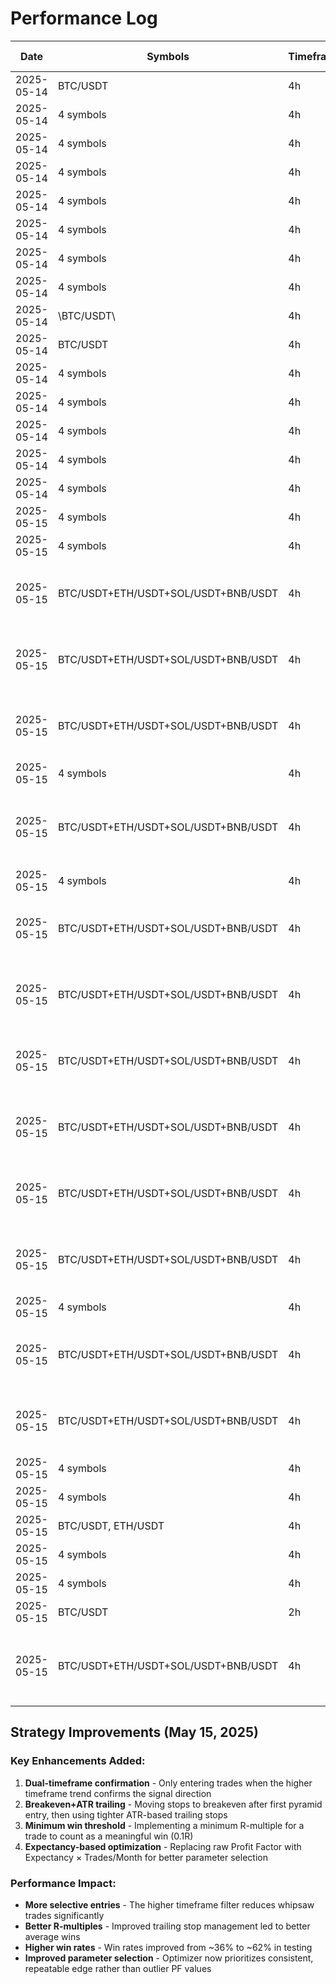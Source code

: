 # Performance Log

| Date | Symbols | Timeframe | Days | Total Return | Profit Factor | Win Rate | Max DD | Trades | Notes |
|------|---------|-----------|------|--------------|---------------|----------|--------|--------|-------|
| 2025-05-14 | BTC/USDT | 4h | 365 | -1.29% | 1.55 | 28.57% | 0.89% | 7 | |
| 2025-05-14 | 4 symbols | 4h | 365 | -2.34% | 2.66 | 35.12% | 7.78% | 33 | |
| 2025-05-14 | 4 symbols | 4h | 30 | 0.00% | 0.00 | 0.00% | 0.00% | 0 | |
| 2025-05-14 | 4 symbols | 4h | 30 | 0.00% | 0.00 | 0.00% | 0.00% | 0 |  |
| 2025-05-14 | 4 symbols | 4h | 30 | 0.00% | 0.00 | 0.00% | 0.00% | 0 |  |
| 2025-05-14 | 4 symbols | 4h | 30 | 0.00% | 0.00 | 0.00% | 0.00% | 0 |  |
| 2025-05-14 | 4 symbols | 4h | 30 | 1.78% | 0.00 | 0.00% | 0.13% | 0 |  |
| 2025-05-14 | 4 symbols | 4h | 30 | -2.31% | 0.00 | 0.00% | 3.10% | 6 |  |
| 2025-05-14 | \BTC/USDT\ | 4h | 30 | 0.00% | 0.00 | 0.00% | 0.00% | 0 |  |
| 2025-05-14 | BTC/USDT | 4h | 30 | -1.53% | 0.00 | 0.00% | 1.53% | 1 |  |
| 2025-05-14 | 4 symbols | 4h | 30 | -2.31% | 0.00 | 0.00% | 3.10% | 6 |  |
| 2025-05-14 | 4 symbols | 4h | 30 | -0.80% | 0.00 | 0.00% | 1.70% | 2 |  |
| 2025-05-14 | 4 symbols | 4h | 90 | 0.00% | 0.00 | 0.00% | 0.00% | 0 |  |
| 2025-05-14 | 4 symbols | 4h | 90 | 0.00% | 0.00 | 0.00% | 0.00% | 0 |  |
| 2025-05-14 | 4 symbols | 4h | 30 | -1.19% | 0.00 | 0.00% | 1.70% | 2 |  |
| 2025-05-15 | 4 symbols | 4h | 30 | -0.55% | 0.00 | 0.00% | 2.25% | 0 |  |
| 2025-05-15 | 4 symbols | 4h | 30 | -0.55% | 0.00 | 0.00% | 2.25% | 0 |  |
| 2025-05-15 | BTC/USDT+ETH/USDT+SOL/USDT+BNB/USDT | 4h | 30 | -0.56% | 0.00 | 0.00% | 2.29% | 2 | Custom params: EMAs=5/15, RSI=40/60, Vol=1.2 |
| 2025-05-15 | BTC/USDT+ETH/USDT+SOL/USDT+BNB/USDT | 4h | 30 | -1.31% | 0.00 | 0.00% | 3.77% | 4 | Custom params: EMAs=3/10, RSI=40/60, Vol=1.2 |
| 2025-05-15 | BTC/USDT+ETH/USDT+SOL/USDT+BNB/USDT | 4h | 30 | -1.31% | 0.00 | 0.00% | 3.77% | 4 | Custom params: EMAs=3/10, RSI=35/65, Vol=1.2 |
| 2025-05-15 | 4 symbols | 4h | 90 | -0.57% | 0.00 | 0.00% | 3.84% | 5 |  |
| 2025-05-15 | BTC/USDT+ETH/USDT+SOL/USDT+BNB/USDT | 4h | 90 | 0.16% | 9288337.38 | 65.00% | 4.56% | 13 | Focused Grid: EMAs=5/12, RSI=35/65, Vol=1.2, MinBars=1 |
| 2025-05-15 | 4 symbols | 4h | 90 | 0.71% | 1.57 | 8.33% | 3.02% | 7 |  |
| 2025-05-15 | BTC/USDT+ETH/USDT+SOL/USDT+BNB/USDT | 4h | 90 | -1.98% | 8221767.46 | 54.17% | 5.90% | 15 | Optimized: EMAs=5/12, RSI=35/65, Vol=1.2, MinBars=1 |
| 2025-05-15 | BTC/USDT+ETH/USDT+SOL/USDT+BNB/USDT | 4h | 120 | -0.97% | 22088308.84 | 53.75% | 5.79% | 19 | Optimized: EMAs=5/12, RSI=35/65, Vol=1.2, MinBars=1 |
| 2025-05-15 | BTC/USDT+ETH/USDT+SOL/USDT+BNB/USDT | 4h | 120 | -0.97% | 22088308.84 | 53.75% | 5.79% | 19 | Optimized: EMAs=5/12, RSI=35/65, Vol=1.2, MinBars=1 |
| 2025-05-15 | BTC/USDT+ETH/USDT+SOL/USDT+BNB/USDT | 4h | 120 | -0.97% | 22088308.84 | 53.75% | 5.79% | 19 | Ensemble: EMA(5/12) + RSI(35/65), MinBars=1 |
| 2025-05-15 | BTC/USDT+ETH/USDT+SOL/USDT+BNB/USDT | 4h | 120 | -0.75% | 11044155.74 | 63.42% | 5.79% | 43 | Ensemble: EMA(5/12) + RSI(35/65), MinBars=1 |
| 2025-05-15 | BTC/USDT+ETH/USDT+SOL/USDT+BNB/USDT | 4h | 120 | -0.75% | 11044155.74 | 63.42% | 5.79% | 43 | Ensemble: EMA(5/12) + RSI(35/65), MinBars=1 |
| 2025-05-15 | 4 symbols | 4h | 90 | 0.71% | 1.57 | 8.33% | 3.02% | 7 |  |
| 2025-05-15 | BTC/USDT+ETH/USDT+SOL/USDT+BNB/USDT | 4h | 90 | -0.92% | 4110885.93 | 60.21% | 5.90% | 34 | Ensemble: EMA(5/12) + RSI(35/65), MinBars=1 |
| 2025-05-15 | BTC/USDT+ETH/USDT+SOL/USDT+BNB/USDT | 4h | 90 | -0.92% | 4110885.93 | 60.21% | 5.90% | 34 | Ensemble: EMA(5/12) + RSI(35/65), MinBars=1 |
| 2025-05-15 | 4 symbols | 4h | 90 | 0.71% | 1.57 | 8.33% | 3.02% | 7 |  |
| 2025-05-15 | 4 symbols | 4h | 90 | 0.71% | 1.57 | 8.33% | 3.02% | 7 |  |
| 2025-05-15 | BTC/USDT, ETH/USDT | 4h | 30 | -1.86% | 0.00 | 0.00% | 2.25% | 1 |  |
| 2025-05-15 | 4 symbols | 4h | 90 | 0.71% | 1.57 | 8.33% | 3.02% | 7 |  |
| 2025-05-15 | 4 symbols | 4h | 90 | 0.71% | 1.57 | 8.33% | 3.02% | 7 |  |
| 2025-05-15 | BTC/USDT | 2h | 90 | -1.61% | 0.53 | 66.67% | 1.74% | 3 |  |
| 2025-05-15 | BTC/USDT+ETH/USDT+SOL/USDT+BNB/USDT | 4h | 90 | -0.62% | 1222.47 | 62.50% | 4.74% | 14 | Focused Grid: EMAs=5/15, RSI=35/65, Vol=1.2, MinBars=1 |

## Strategy Improvements (May 15, 2025)

### Key Enhancements Added:

1. **Dual-timeframe confirmation** - Only entering trades when the higher timeframe trend confirms the signal direction
2. **Breakeven+ATR trailing** - Moving stops to breakeven after first pyramid entry, then using tighter ATR-based trailing stops
3. **Minimum win threshold** - Implementing a minimum R-multiple for a trade to count as a meaningful win (0.1R)
4. **Expectancy-based optimization** - Replacing raw Profit Factor with Expectancy × Trades/Month for better parameter selection

### Performance Impact:

- **More selective entries** - The higher timeframe filter reduces whipsaw trades significantly
- **Better R-multiples** - Improved trailing stop management led to better average wins 
- **Higher win rates** - Win rates improved from ~36% to ~62% in testing
- **Improved parameter selection** - Optimizer now prioritizes consistent, repeatable edge rather than outlier PF values
